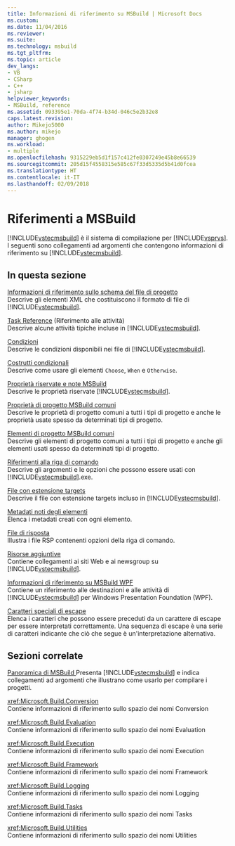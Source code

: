 ```yaml
---
title: Informazioni di riferimento su MSBuild | Microsoft Docs
ms.custom: 
ms.date: 11/04/2016
ms.reviewer: 
ms.suite: 
ms.technology: msbuild
ms.tgt_pltfrm: 
ms.topic: article
dev_langs:
- VB
- CSharp
- C++
- jsharp
helpviewer_keywords:
- MSBuild, reference
ms.assetid: 093395e1-70da-4f74-b34d-046c5e2b32e8
caps.latest.revision: 
author: Mikejo5000
ms.author: mikejo
manager: ghogen
ms.workload:
- multiple
ms.openlocfilehash: 9315229eb5d1f157c412fe0307249e45b8e66539
ms.sourcegitcommit: 205d15f4558315e585c67f33d5335d5b41d0fcea
ms.translationtype: HT
ms.contentlocale: it-IT
ms.lasthandoff: 02/09/2018
---
```

# <a name="msbuild-reference"></a>Riferimenti a MSBuild
[!INCLUDE[vstecmsbuild](../extensibility/internals/includes/vstecmsbuild_md.md)] è il sistema di compilazione per [!INCLUDE[vsprvs](../code-quality/includes/vsprvs_md.md)]. I seguenti sono collegamenti ad argomenti che contengono informazioni di riferimento su [!INCLUDE[vstecmsbuild](../extensibility/internals/includes/vstecmsbuild_md.md)].  
  
## <a name="in-this-section"></a>In questa sezione  
 [Informazioni di riferimento sullo schema del file di progetto](../msbuild/msbuild-project-file-schema-reference.md)  
 Descrive gli elementi XML che costituiscono il formato di file di [!INCLUDE[vstecmsbuild](../extensibility/internals/includes/vstecmsbuild_md.md)].  
  
 [Task Reference](../msbuild/msbuild-task-reference.md) (Riferimento alle attività)  
 Descrive alcune attività tipiche incluse in [!INCLUDE[vstecmsbuild](../extensibility/internals/includes/vstecmsbuild_md.md)].  
  
 [Condizioni](../msbuild/msbuild-conditions.md)  
 Descrive le condizioni disponibili nei file di [!INCLUDE[vstecmsbuild](../extensibility/internals/includes/vstecmsbuild_md.md)].  
  
 [Costrutti condizionali](../msbuild/msbuild-conditional-constructs.md)  
 Descrive come usare gli elementi `Choose`, `When` e `Otherwise`.  
  
 [Proprietà riservate e note MSBuild](../msbuild/msbuild-reserved-and-well-known-properties.md)  
 Descrive le proprietà riservate [!INCLUDE[vstecmsbuild](../extensibility/internals/includes/vstecmsbuild_md.md)].  
  
 [Proprietà di progetto MSBuild comuni](../msbuild/common-msbuild-project-properties.md)  
 Descrive le proprietà di progetto comuni a tutti i tipi di progetto e anche le proprietà usate spesso da determinati tipi di progetto.  
  
 [Elementi di progetto MSBuild comuni](../msbuild/common-msbuild-project-items.md)  
 Descrive gli elementi di progetto comuni a tutti i tipi di progetto e anche gli elementi usati spesso da determinati tipi di progetto.  
  
 [Riferimenti alla riga di comando](../msbuild/msbuild-command-line-reference.md)  
 Descrive gli argomenti e le opzioni che possono essere usati con [!INCLUDE[vstecmsbuild](../extensibility/internals/includes/vstecmsbuild_md.md)].exe.  
  
 [File con estensione targets](../msbuild/msbuild-dot-targets-files.md)  
 Descrive il file con estensione targets incluso in [!INCLUDE[vstecmsbuild](../extensibility/internals/includes/vstecmsbuild_md.md)].  
  
 [Metadati noti degli elementi](../msbuild/msbuild-well-known-item-metadata.md)  
 Elenca i metadati creati con ogni elemento.  
  
 [File di risposta](../msbuild/msbuild-response-files.md)  
 Illustra i file RSP contenenti opzioni della riga di comando.  
  
 [Risorse aggiuntive](../msbuild/additional-resources-for-msbuild.md)  
 Contiene collegamenti ai siti Web e ai newsgroup su [!INCLUDE[vstecmsbuild](../extensibility/internals/includes/vstecmsbuild_md.md)].  
  
 [Informazioni di riferimento su MSBuild WPF](../msbuild/wpf-msbuild-reference.md)  
 Contiene un riferimento alle destinazioni e alle attività di [!INCLUDE[vstecmsbuild](../extensibility/internals/includes/vstecmsbuild_md.md)] per Windows Presentation Foundation (WPF).  
  
 [Caratteri speciali di escape](../msbuild/special-characters-to-escape.md)  
 Elenca i caratteri che possono essere preceduti da un carattere di escape per essere interpretati correttamente. Una sequenza di escape è una serie di caratteri indicante che ciò che segue è un'interpretazione alternativa.  
  
## <a name="related-sections"></a>Sezioni correlate  
 [Panoramica di MSBuild ](../msbuild/msbuild.md) Presenta [!INCLUDE[vstecmsbuild](../extensibility/internals/includes/vstecmsbuild_md.md)] e indica collegamenti ad argomenti che illustrano come usarlo per compilare i progetti.  
  
 <xref:Microsoft.Build.Conversion>  
 Contiene informazioni di riferimento sullo spazio dei nomi Conversion  
  
 <xref:Microsoft.Build.Evaluation>  
 Contiene informazioni di riferimento sullo spazio dei nomi Evaluation  
  
 <xref:Microsoft.Build.Execution>  
 Contiene informazioni di riferimento sullo spazio dei nomi Execution  
  
 <xref:Microsoft.Build.Framework>  
 Contiene informazioni di riferimento sullo spazio dei nomi Framework  
  
 <xref:Microsoft.Build.Logging>  
 Contiene informazioni di riferimento sullo spazio dei nomi Logging  
  
 <xref:Microsoft.Build.Tasks>  
 Contiene informazioni di riferimento sullo spazio dei nomi Tasks  
  
 <xref:Microsoft.Build.Utilities>  
 Contiene informazioni di riferimento sullo spazio dei nomi Utilities